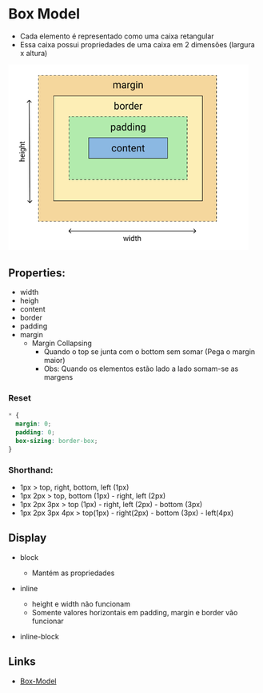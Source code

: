 # Box Model

- Cada elemento é representado como uma caixa retangular
- Essa caixa possui propriedades de uma caixa em 2 dimensões (largura x altura)

<img src="./images/box-model.png" alt="box model" width="480">

## Properties:

- width
- heigh
- content
- border
- padding
- margin
  - Margin Collapsing
    - Quando o top se junta com o bottom sem somar (Pega o margin maior)
    - Obs: Quando os elementos estão lado a lado somam-se as margens

### Reset

```css
* {
  margin: 0;
  padding: 0;
  box-sizing: border-box;
}
```

### Shorthand:

- 1px > top, right, bottom, left (1px)
- 1px 2px > top, bottom (1px) - right, left (2px)
- 1px 2px 3px > top (1px) - right, left (2px) - bottom (3px)
- 1px 2px 3px 4px > top(1px) - right(2px) - bottom (3px) - left(4px)

## Display

- block

  - Mantém as propriedades

- inline

  - height e width não funcionam
  - Somente valores horizontais em padding, margin e border vão funcionar

- inline-block

## Links

- [Box-Model](https://developer.mozilla.org/en-US/docs/Learn/CSS/Building_blocks/The_box_model)
